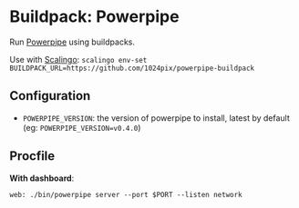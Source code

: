 # Buildpack: Powerpipe

Run [Powerpipe][] using buildpacks.

Use with [Scalingo][]: `scalingo env-set BUILDPACK_URL=https://github.com/1024pix/powerpipe-buildpack`

## Configuration

- `POWERPIPE_VERSION`: the version of powerpipe to install, latest by default (eg: `POWERPIPE_VERSION=v0.4.0`)

## Procfile

**With dashboard**:

```
web: ./bin/powerpipe server --port $PORT --listen network
```

[powerpipe]: https://powerpipe.io/
[scalingo]: https://scalingo.com/
